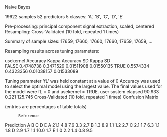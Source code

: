 Naive Bayes 

19622 samples
   52 predictors
    5 classes: 'A', 'B', 'C', 'D', 'E' 

Pre-processing: principal component signal extraction, scaled, centered 
Resampling: Cross-Validated (10 fold, repeated 1 times) 

Summary of sample sizes: 17659, 17660, 17660, 17660, 17659, 17659, ... 

Resampling results across tuning parameters:

  usekernel  Accuracy   Kappa      Accuracy SD  Kappa SD  
  FALSE      0.4748738  0.3471529  0.01511908   0.01550135
   TRUE      0.5574334  0.4323356  0.01038157   0.01533089

Tuning parameter 'fL' was held constant at a value of 0
Accuracy was used to select the optimal model using  the largest value.
The final values used for the model were fL = 0 and usekernel = TRUE. 
   user  system elapsed 
 90.933   0.221 125.745 
Cross-Validated (10 fold, repeated 1 times) Confusion Matrix 

(entries are percentages of table totals)
 
          Reference
Prediction    A    B    C    D    E
         A 21.1  4.8  7.6  3.3  2.7
         B  1.3  8.9  1.1  1.2  2.7
         C  2.1  1.7  6.3  1.1  1.8
         D  2.9  1.7  1.1 10.0  1.7
         E  1.0  2.2  1.4  0.8  9.5

